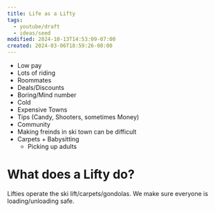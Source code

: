 ```yaml
---
title: Life as a Lifty
tags:
  - youtube/draft
  - ideas/seed
modified: 2024-10-13T14:53:09-07:00
created: 2024-03-06T18:59:26-08:00
---
```

- Low pay
- Lots of riding
- Roommates
- Deals/Discounts
- Boring/Mind number
- Cold
- Expensive Towns
- Tips (Candy, Shooters, sometimes Money)
- Community
- Making freinds in ski town can be difficult
- Carpets + Babysitting
	- Picking up adults

# What does a Lifty do?
Lifties operate the ski lift/carpets/gondolas. 
We make sure everyone is loading/unloading safe. 